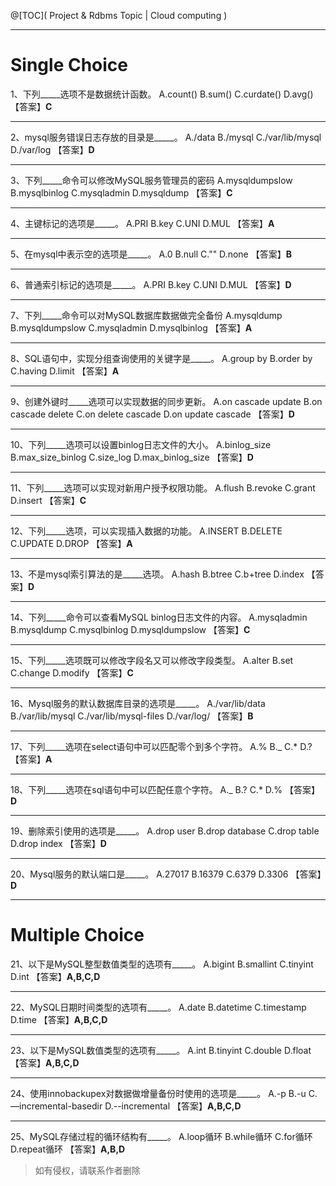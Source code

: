 ﻿@[TOC]( Project & Rdbms Topic | Cloud computing )

---
# Single Choice
1、下列_____选项不是数据统计函数。
A.count() 
B.sum() 
C.curdate() 
D.avg() 
【答案】**C**

---
2、mysql服务错误日志存放的目录是_____。
A./data 
B./mysql 
C./var/lib/mysql 
D./var/log 
【答案】**D**

---
3、下列_____命令可以修改MySQL服务管理员的密码
A.mysqldumpslow 
B.mysqlbinlog 
C.mysqladmin 
D.mysqldump 
【答案】**C**

---
4、主键标记的选项是_____。
A.PRI 
B.key 
C.UNI 
D.MUL 
【答案】**A**

---
5、在mysql中表示空的选项是_____。
A.0 
B.null 
C."" 
D.none 
【答案】**B**

---
6、普通索引标记的选项是_____。
A.PRI 
B.key 
C.UNI 
D.MUL 
【答案】**D**

---
7、下列_____命令可以对MySQL数据库数据做完全备份
A.mysqldump 
B.mysqldumpslow 
C.mysqladmin 
D.mysqlbinlog 
【答案】**A**

---
8、SQL语句中，实现分组查询使用的关键字是_____。
A.group by 
B.order by 
C.having 
D.limit 
【答案】**A**

---
9、创建外键时_____选项可以实现数据的同步更新。
A.on cascade update 
B.on cascade delete 
C.on delete cascade 
D.on update cascade 
【答案】**D**

---
10、下列_____选项可以设置binlog日志文件的大小。
A.binlog_size 
B.max_size_binlog 
C.size_log 
D.max_binlog_size 
【答案】**D**

---
11、下列_____选项可以实现对新用户授予权限功能。
A.flush 
B.revoke 
C.grant 
D.insert 
【答案】**C**

---
12、下列_____选项，可以实现插入数据的功能。
A.INSERT 
B.DELETE 
C.UPDATE 
D.DROP 
【答案】**A**

---
13、不是mysql索引算法的是_____选项。
A.hash 
B.btree 
C.b+tree 
D.index 
【答案】**D**

---
14、下列_____命令可以查看MySQL binlog日志文件的内容。
A.mysqladmin 
B.mysqldump 
C.mysqlbinlog 
D.mysqldumpslow 
【答案】**C**

---
15、下列_____选项既可以修改字段名又可以修改字段类型。
A.alter 
B.set 
C.change 
D.modify 
【答案】**C**

---
16、Mysql服务的默认数据库目录的选项是_____。
A./var/lib/data 
B./var/lib/mysql 
C./var/lib/mysql-files 
D./var/log/ 
【答案】**B**

---
17、下列_____选项在select语句中可以匹配零个到多个字符。
A.% 
B._ 
C.* 
D.? 
【答案】**A**

---
18、下列_____选项在sql语句中可以匹配任意个字符。
A._ 
B.? 
C.* 
D.% 
【答案】**D**

---
19、删除索引使用的选项是_____。
A.drop user 
B.drop database 
C.drop  table 
D.drop index 
【答案】**D**

---
20、Mysql服务的默认端口是_____。
A.27017 
B.16379 
C.6379 
D.3306 
【答案】**D**

---
# Multiple Choice
21、以下是MySQL整型数值类型的选项有_____。
A.bigint 
B.smallint 
C.tinyint 
D.int 
【答案】**A,B,C,D**

---
22、MySQL日期时间类型的选项有_____。
A.date 
B.datetime 
C.timestamp 
D.time 
【答案】**A,B,C,D**

---
23、以下是MySQL数值类型的选项有_____。
A.int 
B.tinyint 
C.double 
D.float 
【答案】**A,B,C,D**

---
24、使用innobackupex对数据做增量备份时使用的选项是_____。
A.-p 
B.-u 
C.—incremental-basedir 
D.--incremental 
【答案】**A,B,C,D**

---
25、MySQL存储过程的循环结构有_____。
A.loop循环 
B.while循环 
C.for循环 
D.repeat循环 
【答案】**A,B,D**


> 如有侵权，请联系作者删除
